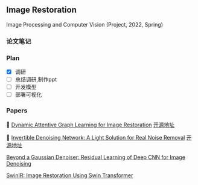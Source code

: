 Image Restoration
---
Image Processing and Computer Vision (Project, 2022, Spring)
### 论文笔记

### Plan
- [x] 调研
- [ ] 总结调研,制作ppt
- [ ] 开发模型
- [ ] 部署可视化

### Papers

🌟 [Dynamic Attentive Graph Learning for Image Restoration](https://arxiv.org/abs/2109.06620)
[开源地址](https://github.com/jianzhangcs/DAGL)

:star2: [Invertible Denoising Network: A Light Solution for Real Noise Removal](https://arxiv.org/abs/2104.10546)
[开源地址](https://github.com/Yang-Liu1082/InvDN)

[Beyond a Gaussian Denoiser: Residual Learning of Deep CNN for Image Denoising](https://arxiv.org/pdf/1608.03981.pdf)

[SwinIR: Image Restoration Using Swin Transformer](https://openaccess.thecvf.com/content/ICCV2021W/AIM/papers/Liang_SwinIR_Image_Restoration_Using_Swin_Transformer_ICCVW_2021_paper.pdf)



